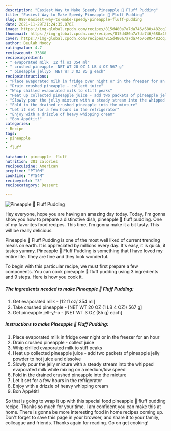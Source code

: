 ```yaml
---
description: "Easiest Way to Make Speedy Pineapple 🍍 Fluff Pudding"
title: "Easiest Way to Make Speedy Pineapple 🍍 Fluff Pudding"
slug: 988-easiest-way-to-make-speedy-pineapple-fluff-pudding
date: 2021-11-29T21:24:35.076Z
image: https://img-global.cpcdn.com/recipes/815d480a7a7da746/680x482cq70/pineapple-fluff-pudding-recipe-main-photo.jpg
thumbnail: https://img-global.cpcdn.com/recipes/815d480a7a7da746/680x482cq70/pineapple-fluff-pudding-recipe-main-photo.jpg
cover: https://img-global.cpcdn.com/recipes/815d480a7a7da746/680x482cq70/pineapple-fluff-pudding-recipe-main-photo.jpg
author: Beulah Moody
ratingvalue: 4.7
reviewcount: 33868
recipeingredient:
- " evaporated milk  12 fl oz 354 ml"
- " crushed pineapple  NET WT 20 OZ 1 LB 4 OZ 567 g"
- " pineapple jellyo  NET WT 3 OZ 85 g each"
recipeinstructions:
- "Place evaporated milk in fridge over night or in the freezer for an hour"
- "Drain crushed pineapple - collect juice"
- "Whip chilled evaporated milk to stiff peaks"
- "Heat up collected pineapple juice - add two packets of pineapple jelly powder to hot juice and dissolve"
- "Slowly pour the jelly mixture with a steady stream into the whipped evaporated milk while mixing on a medium/low speed"
- "Fold in the drained crushed pineapple into the mixture"
- "Let it set for a few hours in the refrigerator"
- "Enjoy with a drizzle of heavy whipping cream"
- "Bon Appétit!"
categories:
- Recipe
tags:
- pineapple
- 
- fluff

katakunci: pineapple  fluff 
nutrition: 281 calories
recipecuisine: American
preptime: "PT10M"
cooktime: "PT54M"
recipeyield: "3"
recipecategory: Dessert

---
```



![Pineapple 🍍 Fluff Pudding](https://img-global.cpcdn.com/recipes/815d480a7a7da746/680x482cq70/pineapple-fluff-pudding-recipe-main-photo.jpg)

Hey everyone, hope you are having an amazing day today. Today, I'm gonna show you how to prepare a distinctive dish, pineapple 🍍 fluff pudding. One of my favorites food recipes. This time, I'm gonna make it a bit tasty. This will be really delicious.

Pineapple 🍍 Fluff Pudding is one of the most well liked of current trending meals on earth. It is appreciated by millions every day. It's easy, it is quick, it tastes yummy. Pineapple 🍍 Fluff Pudding is something that I have loved my entire life. They are fine and they look wonderful.




To begin with this particular recipe, we must first prepare a few components. You can cook pineapple 🍍 fluff pudding using 3 ingredients and 9 steps. Here is how you cook it.

<!--inarticleads1-->

##### The ingredients needed to make Pineapple 🍍 Fluff Pudding:

1. Get  evaporated milk - [12 fl oz/ 354 ml]
1. Take  crushed pineapple - [NET WT 20 OZ (1 LB 4 OZ)/ 567 g]
1. Get  pineapple jell-y/-o - [NET WT 3 OZ (85 g) each]




<!--inarticleads2-->

##### Instructions to make Pineapple 🍍 Fluff Pudding:

1. Place evaporated milk in fridge over night or in the freezer for an hour
1. Drain crushed pineapple - collect juice
1. Whip chilled evaporated milk to stiff peaks
1. Heat up collected pineapple juice - add two packets of pineapple jelly powder to hot juice and dissolve
1. Slowly pour the jelly mixture with a steady stream into the whipped evaporated milk while mixing on a medium/low speed
1. Fold in the drained crushed pineapple into the mixture
1. Let it set for a few hours in the refrigerator
1. Enjoy with a drizzle of heavy whipping cream
1. Bon Appétit!




So that is going to wrap it up with this special food pineapple 🍍 fluff pudding recipe. Thanks so much for your time. I am confident you can make this at home. There is gonna be more interesting food in home recipes coming up. Don't forget to save this page in your browser, and share it to your family, colleague and friends. Thanks again for reading. Go on get cooking!
